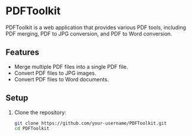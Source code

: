 # PDFToolkit

PDFToolkit is a web application that provides various PDF tools, including PDF merging, PDF to JPG conversion, and PDF to Word conversion.

## Features

- Merge multiple PDF files into a single PDF file.
- Convert PDF files to JPG images.
- Convert PDF files to Word documents.

## Setup

1. Clone the repository:
   ```bash
   git clone https://github.com/your-username/PDFToolkit.git
   cd PDFToolkit
